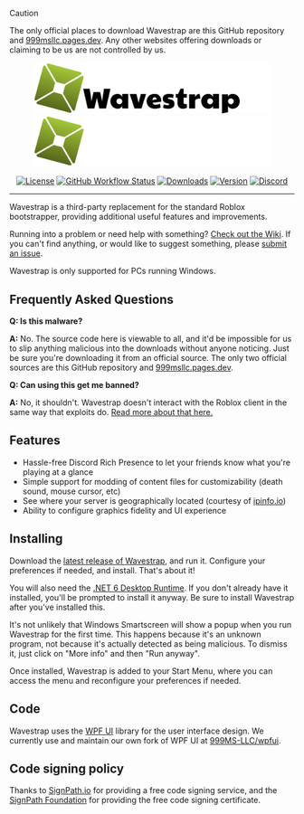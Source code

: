 > [!CAUTION]
> The only official places to download Wavestrap are this GitHub repository and [999msllc.pages.dev](https://999msllc.pages.dev/wavestrap). Any other websites offering downloads or claiming to be us are not controlled by us.

<p align="center">
    <img src="https://github.com/999MS-LLC/WaveStrap/raw/main/Images/wavestrap-dark.png#gh-dark-mode-only" width="420">
    <img src="https://github.com/999MS-LLC/WaveStrap/raw/main/Images/wavestrap-light.png#gh-light-mode-only" width="420">
</p>

<div align="center">

[![License][shield-repo-license]][repo-license]
[![GitHub Workflow Status][shield-repo-workflow]][repo-actions]
[![Downloads][shield-repo-releases]][repo-releases]
[![Version][shield-repo-latest]][repo-latest]
[![Discord][shield-discord-server]][discord-invite]

</div>

----

Wavestrap is a third-party replacement for the standard Roblox bootstrapper, providing additional useful features and improvements.

Running into a problem or need help with something? [Check out the Wiki](https://github.com/999MS-LLC/WaveStrap/wiki). If you can't find anything, or would like to suggest something, please [submit an issue](https://github.com/999MS-LLC/WaveStrap/issues).

Wavestrap is only supported for PCs running Windows.

## Frequently Asked Questions

**Q: Is this malware?**

**A:** No. The source code here is viewable to all, and it'd be impossible for us to slip anything malicious into the downloads without anyone noticing. Just be sure you're downloading it from an official source. The only two official sources are this GitHub repository and [999msllc.pages.dev](https://999msllc.pages.dev).

**Q: Can using this get me banned?**

**A:** No, it shouldn't. Wavestrap doesn't interact with the Roblox client in the same way that exploits do. [Read more about that here.](https://github.com/999MS-LLC/WaveStrap/wiki/Why-it's-not-reasonably-possible-for-you-to-be-banned-by-Wavetrap)

## Features

- Hassle-free Discord Rich Presence to let your friends know what you're playing at a glance
- Simple support for modding of content files for customizability (death sound, mouse cursor, etc)
- See where your server is geographically located (courtesy of [ipinfo.io](https://ipinfo.io))
- Ability to configure graphics fidelity and UI experience

## Installing
Download the [latest release of Wavestrap](https://github.com/999MS-LLC/WaveStrap/releases/latest), and run it. Configure your preferences if needed, and install. That's about it!

You will also need the [.NET 6 Desktop Runtime](https://aka.ms/dotnet-core-applaunch?missing_runtime=true&arch=x64&rid=win11-x64&apphost_version=6.0.16&gui=true). If you don't already have it installed, you'll be prompted to install it anyway. Be sure to install Wavestrap after you've installed this.

It's not unlikely that Windows Smartscreen will show a popup when you run Wavestrap for the first time. This happens because it's an unknown program, not because it's actually detected as being malicious. To dismiss it, just click on "More info" and then "Run anyway".

Once installed, Wavestrap is added to your Start Menu, where you can access the menu and reconfigure your preferences if needed.

## Code

Wavestrap uses the [WPF UI](https://github.com/lepoco/wpfui) library for the user interface design. We currently use and maintain our own fork of WPF UI at [999MS-LLC/wpfui](https://github.com/999MS-LLC/wpfui).


[shield-repo-license]:  https://img.shields.io/github/license/999MS-LLC/Wavestrap
[shield-repo-workflow]: https://img.shields.io/github/actions/workflow/status/999MS-LLC/Wavestrap/ci-release.yml?branch=main&label=builds
[shield-repo-releases]: https://img.shields.io/github/downloads/999MS-LLC/Wavestrap/latest/total?color=981bfe
[shield-repo-latest]:   https://img.shields.io/github/v/release/999MS-LLC/Wavestrap?color=7a39fb

[shield-discord-server]: https://img.shields.io/discord/1330274257996873779?logo=discord&logoColor=white&label=discord&color=4d3dff

[repo-license]:  https://github.com/999MS-LLC/WaveStrap/blob/main/LICENSE
[repo-actions]:  https://github.com/999MS-LLC/WaveStrap/actions
[repo-releases]: https://github.com/999MS-LLC/WaveStrap/releases
[repo-latest]:   https://github.com/999MS-LLC/WaveStrap/releases/latest

[discord-invite]:  https://discord.gg/ZsHEZS8Zta

## Code signing policy

Thanks to [SignPath.io](https://signpath.io/) for providing a free code signing service, and the [SignPath Foundation](https://signpath.org/) for providing the free code signing certificate.
